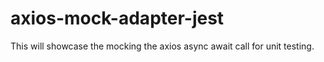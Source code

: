 # axios-mock-adapter-jest
This will showcase the mocking the axios async await call for unit testing.
